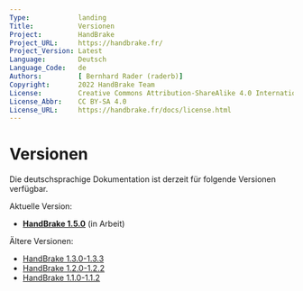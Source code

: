```yaml
---
Type:            landing
Title:           Versionen
Project:         HandBrake
Project_URL:     https://handbrake.fr/
Project_Version: Latest
Language:        Deutsch
Language_Code:   de 
Authors:         [ Bernhard Rader (raderb)]
Copyright:       2022 HandBrake Team
License:         Creative Commons Attribution-ShareAlike 4.0 International
License_Abbr:    CC BY-SA 4.0
License_URL:     https://handbrake.fr/docs/license.html
---
```


Versionen
========

Die deutschsprachige Dokumentation ist derzeit für folgende Versionen verfügbar.

Aktuelle Version:

- **[HandBrake 1.5.0](1.5.0/)** (in Arbeit)

Ältere Versionen:

- [HandBrake 1.3.0-1.3.3](1.3.0/)
- [HandBrake 1.2.0-1.2.2](1.2.0/)
- [HandBrake 1.1.0-1.1.2](1.1.0/)
